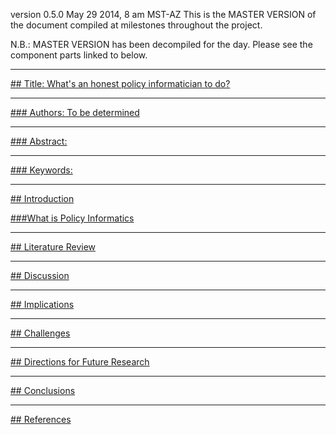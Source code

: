 version 0.5.0
May 29 2014, 8 am MST-AZ
This is the MASTER VERSION of the document compiled at milestones throughout the project. 

N.B.: MASTER VERSION has been decompiled for the day. Please see the component parts linked to below.

___
[## Title: What's an honest policy informatician to do?](https://github.com/ASU-CPI/honest-pi/blob/master/article/0a_title.md)


___
[### Authors: To be determined](https://github.com/ASU-CPI/honest-pi/blob/master/article/0b_authors.md)



___
[### Abstract:](https://github.com/ASU-CPI/honest-pi/blob/master/article/0c_abstract.md)



___
[### Keywords:](https://github.com/ASU-CPI/honest-pi/blob/master/article/0d_keywords.md) 


___
[## Introduction](https://github.com/ASU-CPI/honest-pi/blob/master/article/1.0_introduction.md)


[###What is Policy Informatics](https://github.com/ASU-CPI/honest-pi/blob/master/article/1.1_whatispi.md)

___
[## Literature Review](https://github.com/ASU-CPI/honest-pi/blob/master/article/2_litreview.md)


___
[## Discussion](https://github.com/ASU-CPI/honest-pi/blob/master/article/3_discussion.md)


___
[## Implications](https://github.com/ASU-CPI/honest-pi/blob/master/article/4_implications.md)


___
[## Challenges](https://github.com/ASU-CPI/honest-pi/blob/master/article/5_challenges.md)


___
[## Directions for Future Research](https://github.com/ASU-CPI/honest-pi/blob/master/article/6_future.md)


___
[## Conclusions](https://github.com/ASU-CPI/honest-pi/blob/master/article/7_conclusion.md)


___
[## References](https://github.com/ASU-CPI/honest-pi/blob/master/article/8_references.md)


